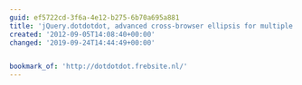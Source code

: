 ```yaml
---
guid: ef5722cd-3f6a-4e12-b275-6b70a695a881
title: 'jQuery.dotdotdot, advanced cross-browser ellipsis for multiple line content.'
created: '2012-09-05T14:08:40+00:00'
changed: '2019-09-24T14:44:49+00:00'


bookmark_of: 'http://dotdotdot.frebsite.nl/'
---
```




